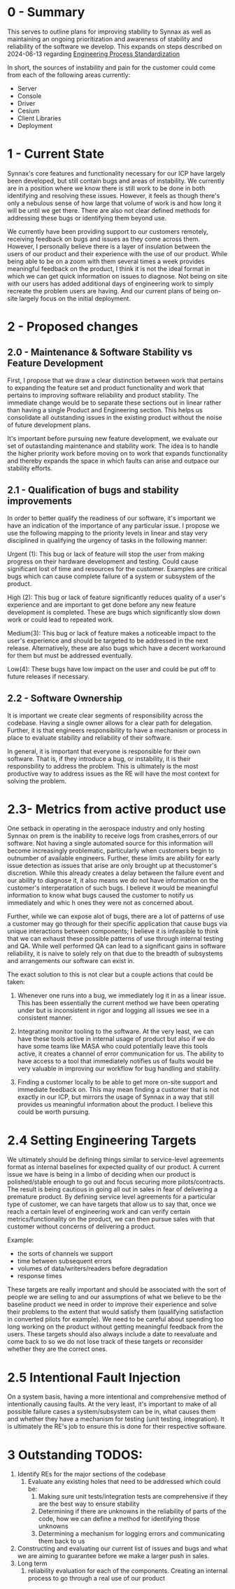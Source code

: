 # 0 - Summary 
This serves to outline plans for improving stability to Synnax as well as maintaining an 
ongoing prioritization and awareness of stability and reliability of the software we develop. 
This expands on steps described on 2024-06-13 regarding [Engineering Process Standardization](https://github.com/synnaxlabs/synnax/blob/22452d79f6abe220b48acebf4264d6d7665953c1/docs/tech/rfc/0020-240613-engineering-workflow.md?plain=1#L57)

In short, the sources of instability and pain for the customer could come from each of the following areas currently:
- Server
- Console
- Driver
- Cesium
- Client Libraries
- Deployment

# 1 - Current State
Synnax's core features and functionality necessary for our ICP have largely been developed, 
but still contain bugs and areas of instability. We currently are in a position where we 
know there is still work to be done in both identifying and resolving these issues. However, 
it feels as though there's only a nebulous sense of how large that volume of 
work is and how long it will be until we get there. There are also not clear defined methods 
for addressing these bugs or identifying them beyond use.

We currently have been providing support to our customers remotely, receiving feedback on 
bugs and issues as they come across them. However, I personally believe there is a layer of 
insulation between the users of our product and their experience with the use of 
our product. While being able to be on a zoom with them several times a week provides
meaningful feedback on the product, I think it is not the ideal format in which we can get quick 
information on issues to diagnose. Not being on site with our users has added
additional days of engineering work to simply recreate the problem users are having. And our 
current plans of being on-site largely focus on the initial deployment.

# 2 - Proposed changes

## 2.0 - Maintenance & Software Stability vs Feature Development

First, I propose that we draw a clear distinction between work that pertains to 
expanding the feature set and product functionality and work that pertains to improving 
software reliability and product stability. The immediate change would be to separate these
sections out in linear rather than having a single Product and Engineering section.
This helps us consolidate all outstanding issues in the existing product without the
noise of future development plans. 

It's important before pursuing new feature development, we evaluate our set of outastanding 
maintenance and stability work. The idea is to handle the higher priority work before moving 
on to work that expands functionality and thereby expands the space in which faults can arise 
and outpace our stability efforts.

## 2.1 - Qualification of bugs and stability improvements
In order to better qualify the readiness of our software, it's important we have an indication 
of the importance of any particular issue. I propose we use the following mapping 
to the priority levels in linear and stay very disciplined in qualifying the urgency of tasks 
in the following manner:

Urgent (1): This bug or lack of feature will stop the user from making progress on their 
hardware development and testing. Could cause significant lost of time and resources for 
the customer. Examples are critical bugs which can cause complete failure of a system or
 subsystem of the product.

High (2): This bug or lack of feature significantly reduces quality of a user's experience 
and are important to get done before any new feature development is completed. These are 
bugs which significantly slow down work or could lead to repeated work.

Medium(3): This bug or lack of feature makes a noticeable impact to the user's experience 
and should be targeted to be addressed in the next release. Alternatively, these are also 
bugs which have a decent workaround for them but must be addressed eventually.

Low(4):  These bugs have low impact on the user and could be put off to future releases if necessary.
     
## 2.2 - Software Ownership
It is important we create clear segments of responsibility across the codebase. Having a 
single owner allows for a clear path for delegation. Further, it is that engineers responsibility
to have a mechanism or process in place to evaluate stability and reliability of their software.

In general, it is important that everyone is responsible for their own software. That is, 
if they introduce a bug, or instability, it is their responsbility to address the problem. 
This is ultimately is the most productive way to address issues as the RE will have the most 
context for solving the problem. 

# 2.3- Metrics from active product use
One setback in operating in the aerospace industry and only hosting Synnax on prem is the 
inability to receive logs from crashes,errors of our software. Not having a single automated
source for this information will become increasingly problematic, particularly when customers
begin to outnumber of available engineers. Further, these limits are ability for early issue 
detection as issues that arise are only brought up at thecustomer's discretion. While this already 
creates a delay between the failure event and our ability to diagnose it, it also means we do not
have information on the customer's interperatation of such bugs. I believe it would be
meaningful information to know what bugs caused the customer to notify us immediately and whic
h ones they were not as concerned about.

Further, while we can expose alot of bugs, there are a lot of patterns of use a customer may 
go through for their specific application that cause bugs via unique interactions between components; 
I believe it is infeasible to think that we can exhaust these possible patterns of use through 
internal testing and QA. While well performed QA can lead to a significant gains in software reliability, 
it is naive to solely rely on that due to the breadth of subsystems and arrangements our software can exist in.

The exact solution to this is not clear but a couple actions that could be taken:

1. Whenever one runs into a bug, we immediately log it in as a linear issue. This has been 
essentially the current method we have been operating under but is inconsistent in rigor and 
logging all issues we see in a consistent manner. 

2. Integrating monitor tooling to the software. At the very least, we can have 
these tools active in internal usage of product but also if we do have some teams like MASA 
who could potentially leave this tools active, it creates a channel of error communication 
for us. The ability to have access to a tool that immediately notifies us of faults would be very 
valuable in improving our workflow for bug handling and stability.

3. Finding a customer locally to be able to get more on-site support and immediate feedback 
on. This may mean finding a customer that is not exactly in our ICP, but mirrors the usage 
of Synnax in a way that still provides us meaningful information about the product. I believe 
this could be worth pursuing.

# 2.4 Setting Engineering Targets
We ultimately should be defining things similar to service-level agreements format as internal 
baselines for expected quality of our product. A current issue we have is being in a limbo of 
deciding when our product is polished/stable enough to go out and focus securing more 
pilots/contracts. The result is being cautious in going all out in sales in fear of delivering 
a premature product. By defining service level agreements for a particular type of customer, 
we can have targets that allow us to say that, once we reach a certain level of engineering 
work and can verify certain metrics/functionality on the product, we can then pursue sales with 
that customer without concerns of delivering a product.

Example:
- the sorts of channels we support
- time between subsequent errors
- volumes of data/writers/readers before degradation
- response times

These targets are really important and should be associated with the sort of people we are 
selling to and our assumptions of what we believe to be the baseline product we need in order
to improve their experience and solve their problems to the extent that would satisfy them 
(qualifying satisfaction in converted pilots for example). We need to be careful about spending 
too long working on the product without getting meaningful feedback from the users. These 
targets should also always include a date to reevaluate and come back to so we do not lose 
track of these targets or reconsider whether they are the correct ones.

# 2.5 Intentional Fault Injection
On a system basis, having a more intentional and comprehensive method of intentionally 
causing faults. At the very least, it's important to make of all possible failure cases a 
system/subsystem can be in, what causes them and whether they have a mechanism for testing 
(unit testing, integration). It is ultimately the RE's job to ensure this is done for their 
respective software.

# 3 Outstanding TODOS:
1. Identify REs for the major sections of the codebase
	1. Evaluate any existing holes that need to be addressed which could be:
		1. Making sure unit tests/integration tests are comprehensive if they are the best way to ensure stability
		2. Determining if there are unknowns in the reliability of parts of the code, how we can define a method for identifying those unknowns
		3. Determining a mechanism for logging errors and communicating them back to us
2. Constructing and evaluating our current list of issues and bugs and what we are aiming to guarantee before we make a larger push in sales.
3. Long term
	1. reliability evaluation for each of the components. Creating an internal process to go through a real use of our product